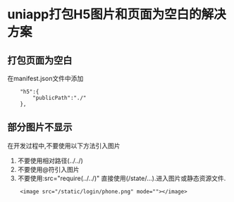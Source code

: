# uniapp打包H5图片和页面为空白的解决方案

## 打包页面为空白

在manifest.json文件中添加

```
    "h5":{
		"publicPath":"./"
	},
```

## 部分图片不显示

在开发过程中,不要使用以下方法引入图片

1. 不要使用相对路径(../../)
2. 不要使用@符引入图片
3. 不要使用:src="require(../../)" 直接使用(/state/...).进入图片或静态资源文件.

```
    <image src="/static/login/phone.png" mode=""></image>
```